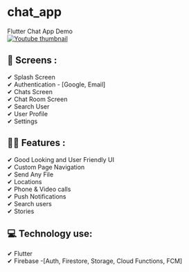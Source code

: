 # chat_app

Flutter Chat App Demo<br/>
[![Youtube thumbnail](http://img.youtube.com/vi/oRJ5NDMHBPc/0.jpg)](http://www.youtube.com/watch?v=oRJ5NDMHBPc "Flutter Chatting Application Demo | Firebase | Jay Moradiya")
<!-- [Demo Video](https://youtu.be/oRJ5NDMHBPc) -->

## 📱 Screens :
✔ Splash Screen </br>
✔ Authentication - [Google, Email] </br>
✔ Chats Screen </br>
✔ Chat Room Screen </br>
✔ Search User </br>
✔ User Profile</br>
✔ Settings 
</br>

## 👩‍💻 Features :
✔ Good Looking and User Friendly UI</br>
✔ Custom Page Navigation</br>
✔ Send Any File</br>
✔ Locations</br>
✔ Phone & Video calls</br>
✔ Push Notifications</br>
✔ Search users</br>
✔ Stories</br>

## 💻 Technology use:
✔ Flutter</br>
✔ Firebase -[Auth, Firestore, Storage, Cloud Functions, FCM]

</br>
